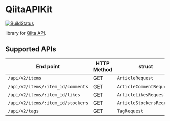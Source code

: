 # QiitaAPIKit
[![BuildStatus](https://github.com/ry-itto/QiitaAPIKit/workflows/push_on_master/badge.svg)](https://github.com/ry-itto/QiitaAPIKit/actions?workflow=push_on_master)

library for [Qiita API](https://qiita.com/api/v2/docs).

## Supported APIs
|End point|HTTP Method|struct|
|--|--|--|
|`/api/v2/items`|GET|`ArticleRequest`|
|`/api/v2/items/:item_id/comments`|GET|`ArticleCommentRequest`|
|`/api/v2/items/:item_id/likes`|GET|`ArticleLikesRequest`|
|`/api/v2/items/:item_id/stockers`|GET|`ArticleStockersRequest`|
|`/api/v2/tags`|GET|`TagRequest`|

